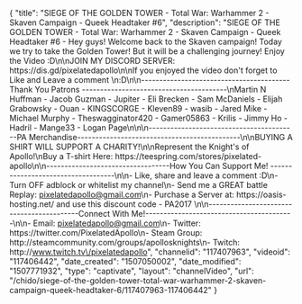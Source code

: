 {
    "title": "SIEGE OF THE GOLDEN TOWER - Total War: Warhammer 2 - Skaven Campaign - Queek Headtaker #6",
    "description": "SIEGE OF THE GOLDEN TOWER - Total War: Warhammer 2 - Skaven Campaign - Queek Headtaker #6 - Hey guys! Welcome back to the Skaven campaign! Today we try to take the Golden Tower! But it will be a challenging journey! Enjoy the Video :D\n\nJOIN MY DISCORD SERVER: https:\/\/dis.gd\/pixelatedapollo\n\nIf you enjoyed the video don't forget to Like and Leave a comment \n:D\n\n-----------------------------------------Thank You Patrons ----------------------------------------\nMartin N Huffman - Jacob Guzman - Jupiter - Eli Brecken - Sam McDaniels - Elijah Grabowsky - Ouan - KINGSCORGE - Kleven89 - wasib - Jared Mike - Michael Murphy - Theswagginator420 - Gamer05863 - Krilis - Jimmy Ho - Hadril -  Mange33 - Logan Page\n\n\n-----------------------------------------PA Merchandise---------------------------------------------\n\nBUYING A SHIRT WILL SUPPORT A CHARITY!\n\nRepresent the Knight's of Apollo!\nBuy a T-shirt Here: https:\/\/teespring.com\/stores\/pixelated-apollo\n\n----------------------------------How You Can Support Me! -----------------------------------\n\n- Like, share and leave a comment :D\n- Turn OFF adblock or whitelist my channel\n- Send me a GREAT battle Replay: pixelatedapollo@gmail.com\n- Purchase a Server at: https:\/\/oasis-hosting.net\/ and use this discount code - PA2017 \n\n------------------------------------------Connect With Me!-----------------------------------------\n\n- Email: pixelatedapollo@gmail.com\n- Twitter: https:\/\/twitter.com\/PixelatedApollo\n- Steam Group:  http:\/\/steamcommunity.com\/groups\/apollosknights\n- Twitch: http:\/\/www.twitch.tv\/pixelatedapollo",
    "channelid": "117407963",
    "videoid": "117406442",
    "date_created": "1507050002",
    "date_modified": "1507771932",
    "type": "captivate",
    "layout": "channelVideo",
    "url": "\/chido\/siege-of-the-golden-tower-total-war-warhammer-2-skaven-campaign-queek-headtaker-6\/117407963-117406442"
}